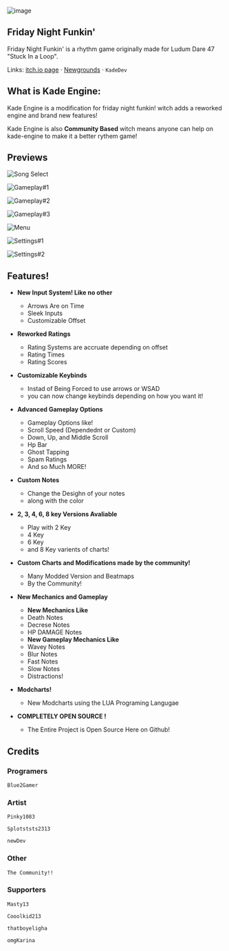 ![image](https://user-images.githubusercontent.com/84461200/128559798-11c54ea4-16e6-45c3-a0e4-c129783c3823.png)

## Friday Night Funkin'
Friday Night Funkin' is a rhythm game originally made for Ludum Dare 47 "Stuck In a Loop".

Links: [itch.io page](https://ninja-muffin24.itch.io/funkin) ⋅ [Newgrounds](https://www.newgrounds.com/portal/view/770371) ⋅ 
`
 KadeDev
`

## What is Kade Engine:

Kade Engine is a modification for friday night funkin! witch adds a reworked engine and brand new features!

Kade Engine is also **Community Based** witch means anyone can help on kade-engine to make it a better rythem game!

## Previews

![Song Select](cs)

![Gameplay#1](cs)

![Gameplay#2](cs)

![Gameplay#3](cs)

![Menu](cs)

![Settings#1](cs)

![Settings#2](cs)

## Features!
- **New Input System! Like no other**
     - Arrows Are on Time 
     - Sleek Inputs
     - Customizable Offset 
- **Reworked Ratings**
     - Rating Systems are accruate depending on offset
     - Rating Times 
     - Rating Scores
- **Customizable Keybinds**
     - Instad of Being Forced to use arrows or WSAD
     - you can now change keybinds depending on how you want it!     
- **Advanced Gameplay Options**

     - Gameplay Options like!     
     - Scroll Speed (Dependednt or Custom)  
     - Down, Up, and Middle Scroll  
     - Hp Bar     
     - Ghost Tapping    
     - Spam Ratings     
     - And so Much MORE!
     
- **Custom Notes**
     - Change the Desighn of your notes   
     - along with the color 
- **2, 3, 4, 6, 8 key Versions Avaliable**

     - Play with 2 Key     
     - 4 Key   
     - 6 Key   
     - and 8 Key varients of charts!
     
- **Custom Charts and Modifications made by the community!**

     - Many Modded Version and Beatmaps
     - By the Community!
     
- **New Mechanics and Gameplay**

     - **New Mechanics Like**  
     - Death Notes 
     - Decrese Notes     
     - HP DAMAGE Notes     
     - **New Gameplay Mechanics Like**
     - Wavey Notes
     - Blur Notes
     - Fast Notes
     - Slow Notes
     - Distractions!
     
- **Modcharts!**

     - New Modcharts using the LUA Programing Langugae
     
- **COMPLETELY OPEN SOURCE !**

     - The Entire Project is Open Source Here on Github!

## Credits

### Programers

    Blue2Gamer
    
### Artist

    Pinky1083
    
    Splotststs2313
    
    newDev
    
### Other

    The Community!!
    
### Supporters

    Masty13
    
    Cooolkid213
    
    thatboyeligha
    
    omgKarina

